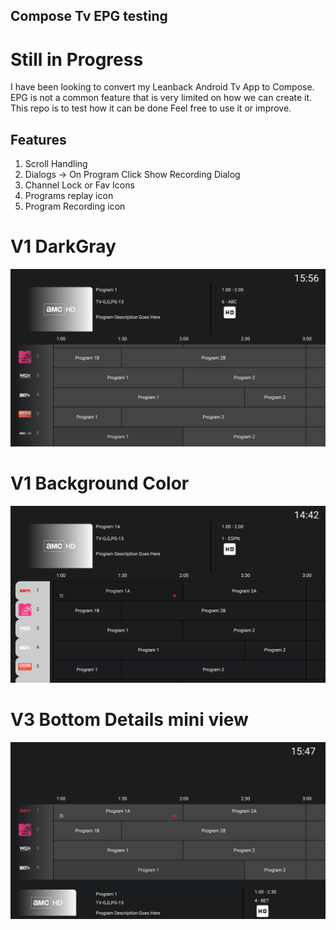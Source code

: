 ## Compose Tv EPG testing
# Still in Progress

I have been looking to convert my Leanback Android Tv App to Compose.
EPG is not a common feature that is very limited on how we can create it.
This repo is to test how it can be done
Feel free to use it or improve.


## Features
1. Scroll Handling
2. Dialogs -> On Program Click Show Recording Dialog
3. Channel Lock or Fav Icons
4. Programs replay icon
5. Program Recording icon
  
# V1 DarkGray

![screenshot](first_look_v1.png)

# V1 Background Color

![screenshot](first_look.png)

# V3 Bottom Details mini view

![screenshot](first_look_v2_style.png)

